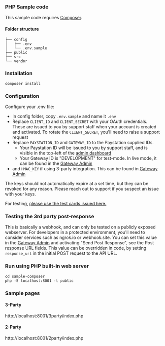 ### PHP Sample code

This sample code requires [Composer](https://getcomposer.org/).

#### Folder structure
```
├── config
│   ├── .env
│   └── .env.sample
├── public
├── src
└── vendor
```
### Installation
```
composer install
```
### Configuration

Configure your .env file:
- In config folder, copy `.env.sample` and name it `.env`
- Replace `CLIENT_ID` and `CLIENT_SECRET` with your OAuth credentials.  These are issued to you by support staff when your account is created and activated. To rotate the `CLIENT_SECRET`, you'll need to raise a support request
- Replace `PAYSTATION_ID` and `GATEWAY_ID` to the Paystation supplied IDs.  
    - Your Paystation ID will be issued to you by support staff, and is visible in the top-left of the [admin dashboard](https://admin.paystation.co.nz/dashboard.php)
    - Your Gateway ID is "DEVELOPMENT" for test-mode.  In live mode, it can be found in the [Gateway Admin](https://admin.paystation.co.nz/gateway_admin.php)
- and `HMAC_KEY` if using 3-party integration.  This can be found in [Gateway Admin](https://admin.paystation.co.nz/gateway_admin.php)

The keys should not automatically expire at a set time, but they can be revoked for any reason.  Please reach out to support if you suspect an issue with your keys.

For testing, [please use the test cards issued here.]( https://paystation.co.nz/developers/test-cards/)

### Testing the 3rd party post-response

This is basically a webhook, and can only be tested on a publicly exposed webserver.  For developers in a protected environment, you'll need to consider services such as ngrok.io or webhook.site. You can set this value in the [Gateway Admin](https://admin.paystation.co.nz/gateway_admin.php) and activating "Send Post Response", see the Post response URL fields.  This value can be overridden in code, by setting `response_url` in the initial POST request to the API URL.

### Run using PHP built-in web server
```
cd sample-composer
php -S localhost:8001 -t public
```
### Sample pages
#### 3-Party 
http://localhost:8001/3party/index.php
#### 2-Party
http://localhost:8001/2party/index.php